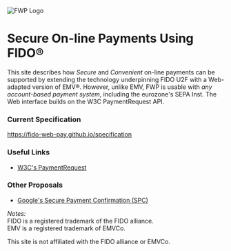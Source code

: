 ![FWP Logo](https://fido-web-pay.github.io/specification/fwp.svg)
# Secure On-line Payments Using FIDO&reg;
This site describes how _Secure_ and _Convenient_ on-line payments can be
supported by extending the technology underpinning FIDO&nbsp;U2F
with a Web-adapted version of EMV&reg;.
However, unlike EMV, FWP is usable with _any account-based
payment system_, including the eurozone's SEPA Inst.
The Web interface builds on the W3C PaymentRequest API.

### Current Specification
https://fido-web-pay.github.io/specification

### Useful Links
- [W3C's PaymentRequest](https://www.w3.org/TR/payment-request/)

### Other Proposals
- [Google's Secure Payment Confirmation (SPC)](https://github.com/rsolomakhin/secure-payment-confirmation)

_Notes:_<br>
FIDO is a registered trademark of the FIDO alliance.<br>
EMV is a registered trademark of EMVCo.

This site is not affiliated with the FIDO alliance or EMVCo.

